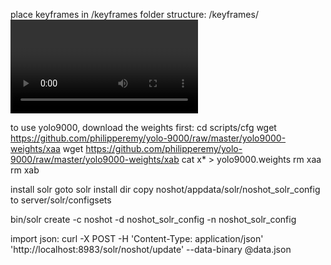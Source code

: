 place keyframes in /keyframes folder
structure:
/keyframes/<video>/<video>_<keyframe>_key.jpeg
/keyframes/00000/00000_0000000_key.jpeg




to use yolo9000, download the weights first:
cd scripts/cfg
wget https://github.com/philipperemy/yolo-9000/raw/master/yolo9000-weights/xaa
wget https://github.com/philipperemy/yolo-9000/raw/master/yolo9000-weights/xab
cat x* > yolo9000.weights
rm xaa
rm xab



install solr
goto solr install dir
copy noshot/appdata/solr/noshot_solr_config to server/solr/configsets

bin/solr create -c noshot -d noshot_solr_config -n noshot_solr_config

import json:
curl -X POST -H 'Content-Type: application/json' 'http://localhost:8983/solr/noshot/update' --data-binary @data.json
